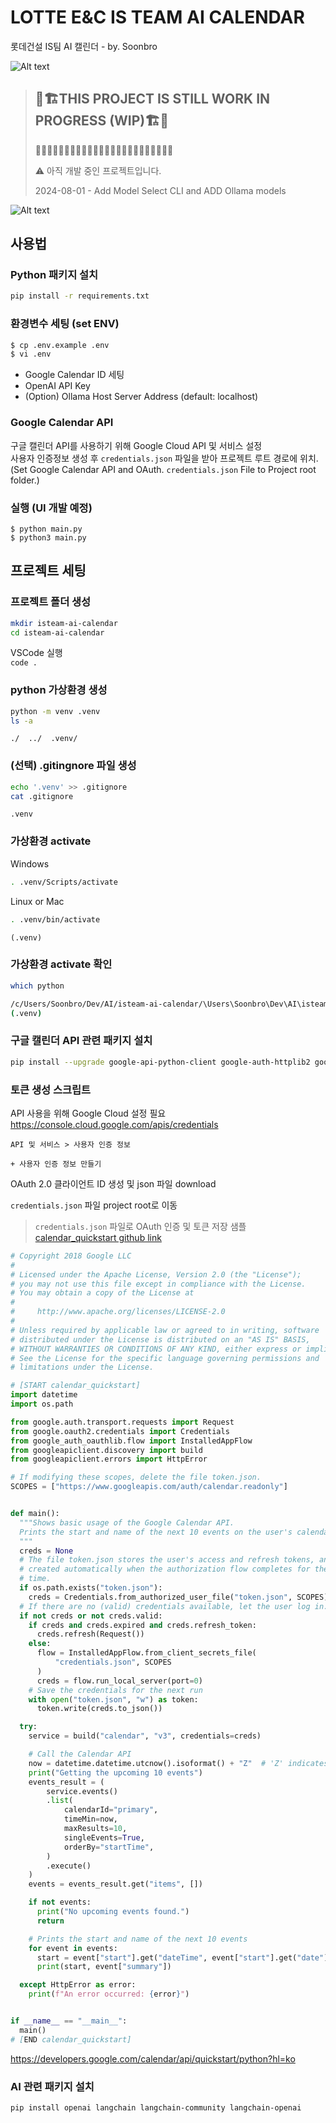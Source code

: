 # LOTTE E&C IS TEAM AI CALENDAR

롯데건설 IS팀 AI 캘린더 - by. Soonbro

![Alt text](images/isteam_ai_calendar_key_visual.png)

> ## 🚧🏗️THIS PROJECT IS STILL WORK IN PROGRESS (WIP)🏗️🚧
>
> 🚧🚧🚧🚧🚧🚧🚧🚧🚧🚧🚧🚧🚧🚧🚧🚧🚧🚧🚧🚧🚧🚧🚧🚧
>
> ⚠️ 아직 개발 중인 프로젝트입니다.
>
> 2024-08-01 - Add Model Select CLI and ADD Ollama models

![Alt text](images/image.png)

## 사용법

### Python 패키지 설치

```bash
pip install -r requirements.txt
```

### 환경변수 세팅 (set ENV)

```bash
$ cp .env.example .env
$ vi .env
```

- Google Calendar ID 세팅
- OpenAI API Key
- (Option) Ollama Host Server Address (default: localhost)

### Google Calendar API

구글 캘린더 API를 사용하기 위해 Google Cloud API 및 서비스 설정  
사용자 인증정보 생성 후 `credentials.json` 파일을 받아 프로젝트 루트 경로에 위치.  
(Set Google Calendar API and OAuth. `credentials.json` File to Project root folder.)

### 실행 (UI 개발 예정)

```
$ python main.py
$ python3 main.py
```

## 프로젝트 세팅

### 프로젝트 폴더 생성

```bash
mkdir isteam-ai-calendar
cd isteam-ai-calendar
```

VSCode 실행  
`code .`

### python 가상환경 생성

```bash
python -m venv .venv
ls -a
```

`./  ../  .venv/`

### (선택) .gitingnore 파일 생성

```bash
echo '.venv' >> .gitignore
cat .gitignore
```

`.venv`

### 가상환경 activate

Windows

```bash
. .venv/Scripts/activate
```

Linux or Mac

```bash
. .venv/bin/activate
```

`(.venv)`

### 가상환경 activate 확인

```bash
which python
```

```bash
/c/Users/Soonbro/Dev/AI/isteam-ai-calendar/\Users\Soonbro\Dev\AI\isteam-ai-calendar\.venv/Scripts/python
(.venv)
```

### 구글 캘린더 API 관련 패키지 설치

```bash
pip install --upgrade google-api-python-client google-auth-httplib2 google-auth-oauthlib
```

### 토큰 생성 스크립트

API 사용을 위해 Google Cloud 설정 필요
https://console.cloud.google.com/apis/credentials

`API 및 서비스 > 사용자 인증 정보`

`+ 사용자 인증 정보 만들기`

OAuth 2.0 클라이언트 ID 생성 및 json 파일 download

`credentials.json` 파일 project root로 이동

> `credentials.json` 파일로 OAuth 인증 및 토큰 저장 샘플
> [calendar_quickstart github link](https://github.com/googleworkspace/python-samples/blob/master/calendar/quickstart/quickstart.py)

```python
# Copyright 2018 Google LLC
#
# Licensed under the Apache License, Version 2.0 (the "License");
# you may not use this file except in compliance with the License.
# You may obtain a copy of the License at
#
#     http://www.apache.org/licenses/LICENSE-2.0
#
# Unless required by applicable law or agreed to in writing, software
# distributed under the License is distributed on an "AS IS" BASIS,
# WITHOUT WARRANTIES OR CONDITIONS OF ANY KIND, either express or implied.
# See the License for the specific language governing permissions and
# limitations under the License.

# [START calendar_quickstart]
import datetime
import os.path

from google.auth.transport.requests import Request
from google.oauth2.credentials import Credentials
from google_auth_oauthlib.flow import InstalledAppFlow
from googleapiclient.discovery import build
from googleapiclient.errors import HttpError

# If modifying these scopes, delete the file token.json.
SCOPES = ["https://www.googleapis.com/auth/calendar.readonly"]


def main():
  """Shows basic usage of the Google Calendar API.
  Prints the start and name of the next 10 events on the user's calendar.
  """
  creds = None
  # The file token.json stores the user's access and refresh tokens, and is
  # created automatically when the authorization flow completes for the first
  # time.
  if os.path.exists("token.json"):
    creds = Credentials.from_authorized_user_file("token.json", SCOPES)
  # If there are no (valid) credentials available, let the user log in.
  if not creds or not creds.valid:
    if creds and creds.expired and creds.refresh_token:
      creds.refresh(Request())
    else:
      flow = InstalledAppFlow.from_client_secrets_file(
          "credentials.json", SCOPES
      )
      creds = flow.run_local_server(port=0)
    # Save the credentials for the next run
    with open("token.json", "w") as token:
      token.write(creds.to_json())

  try:
    service = build("calendar", "v3", credentials=creds)

    # Call the Calendar API
    now = datetime.datetime.utcnow().isoformat() + "Z"  # 'Z' indicates UTC time
    print("Getting the upcoming 10 events")
    events_result = (
        service.events()
        .list(
            calendarId="primary",
            timeMin=now,
            maxResults=10,
            singleEvents=True,
            orderBy="startTime",
        )
        .execute()
    )
    events = events_result.get("items", [])

    if not events:
      print("No upcoming events found.")
      return

    # Prints the start and name of the next 10 events
    for event in events:
      start = event["start"].get("dateTime", event["start"].get("date"))
      print(start, event["summary"])

  except HttpError as error:
    print(f"An error occurred: {error}")


if __name__ == "__main__":
  main()
# [END calendar_quickstart]
```

https://developers.google.com/calendar/api/quickstart/python?hl=ko

### AI 관련 패키지 설치

```bash
pip install openai langchain langchain-community langchain-openai
```
